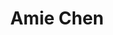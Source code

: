 ---
layout: single
title: Amie Chen
creator: Amie Chen
creator_url: https://github.com/amiechen?tab=repositories
date_added: 2019-02-08
site_description: A fully customised VuePress theme used for a portfolio and blog.
site_url: https://www.amie-chen.com/
site_screenshots:
  - gallery/amie-chen.png
  - gallery/amie-chen-blog.png
  - gallery/amie-chen-post.png
  - gallery/amie-chen-post-1.png
site_tags:
  - blog
  - portfolio
---